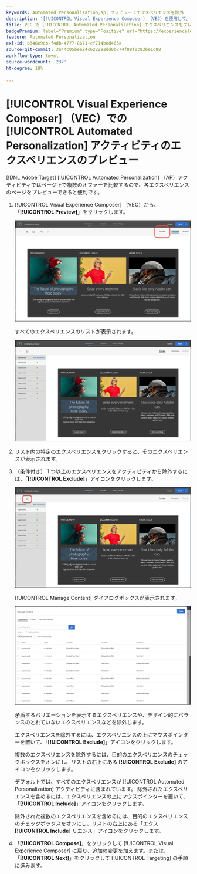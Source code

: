 ```yaml
---
keywords: Automated Personalization;ap；プレビュー；エクスペリエンスを除外
description: '[!UICONTROL Visual Experience Composer] （VEC）を使用して、の [!UICONTROL Automated Personalization] （AP）アクティビティの各エクスペリエンスをプレビュ  [!DNL Adobe Target]  する方法について説明します。'
title: VEC で [!UICONTROL Automated Personalization] エクスペリエンスをプレビューするにはどうすればよいですか？
badgePremium: label="Premium" type="Positive" url="https://experienceleague.adobe.com/docs/target/using/introduction/intro.html?lang=ja#premium newtab=true" tooltip="Target Premium に含まれる機能を確認してください。"
feature: Automated Personalization
exl-id: b346e9cb-f4db-4777-8671-cf714bed465a
source-git-commit: 3a44c05bea24c622292dd0b774f88f0c93be1d88
workflow-type: tm+mt
source-wordcount: '237'
ht-degree: 18%

---
```


# [!UICONTROL Visual Experience Composer] （VEC）での [!UICONTROL Automated Personalization] アクティビティのエクスペリエンスのプレビュー

[!DNL Adobe Target] [!UICONTROL Automated Personalization] （AP）アクティビティではページ上で複数のオファーを比較するので、各エクスペリエンスのページをプレビューできると便利です。

1. [!UICONTROL Visual Experience Composer] （VEC）から、「**[!UICONTROL Preview]**」をクリックします。

   ![プレビューアイコン](/help/main/c-activities/t-automated-personalization/assets/preview.png)

   すべてのエクスペリエンスのリストが表示されます。

   ![エクスペリエンスをプレビュー](/help/main/c-activities/t-automated-personalization/assets/ap_preview-new.png)

1. リスト内の特定のエクスペリエンスをクリックすると、そのエクスペリエンスが表示されます。

1. （条件付き） 1 つ以上のエクスペリエンスをアクティビティから除外するには、「**[!UICONTROL Exclude]**」アイコンをクリックします。

   ![除外アイコン](/help/main/c-activities/t-automated-personalization/assets/ap_exclude-new.png)

   [!UICONTROL Manage Content] ダイアログボックスが表示されます。

   ![コンテンツを管理ダイアログボックス](/help/main/c-activities/t-automated-personalization/assets/preview-exclude.png)

   矛盾するバリエーションを表示するエクスペリエンスや、デザイン的にバランスのとれていないエクスペリエンスなどを除外します。

   エクスペリエンスを除外するには、エクスペリエンスの上にマウスポインターを置いて、「**[!UICONTROL Exclude]**」アイコンをクリックします。

   複数のエクスペリエンスを除外するには、目的のエクスペリエンスのチェックボックスをオンにし、リストの右上にある **[!UICONTROL Exclude]** のアイコンをクリックします。

   デフォルトでは、すべてのエクスペリエンスが [!UICONTROL Automated Personalization] アクティビティに含まれています。 除外されたエクスペリエンスを含めるには、エクスペリエンスの上にマウスポインターを置いて、「**[!UICONTROL Include]**」アイコンをクリックします。

   除外された複数のエクスペリエンスを含めるには、目的のエクスペリエンスのチェックボックスをオンにし、リストの右上にある「エクス **[!UICONTROL Include]** リエンス」アイコンをクリックします。

1. 「**[!UICONTROL Compose]**」をクリックして [!UICONTROL Visual Experience Composer] に戻り、追加の変更を加えます。または、「**[!UICONTROL Next]**」をクリックして [!UICONTROL Targeting] の手順に進みます。
